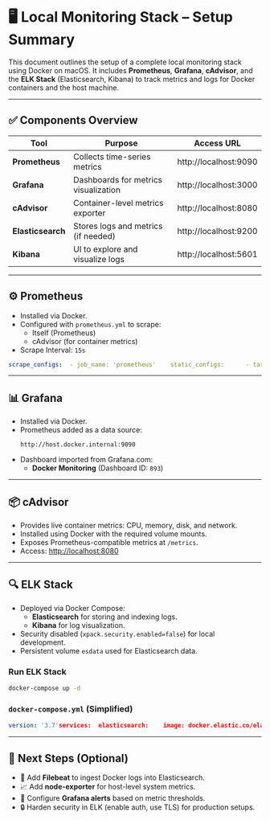 # 🖥️ Local Monitoring Stack – Setup Summary

This document outlines the setup of a complete local monitoring stack using Docker on macOS. It includes **Prometheus**, **Grafana**, **cAdvisor**, and the **ELK Stack** (Elasticsearch, Kibana) to track metrics and logs for Docker containers and the host machine.

---

## ✅ Components Overview

| Tool              | Purpose                              | Access URL            |
| ----------------- | ------------------------------------ | --------------------- |
| **Prometheus**    | Collects time-series metrics         | http://localhost:9090 |
| **Grafana**       | Dashboards for metrics visualization | http://localhost:3000 |
| **cAdvisor**      | Container-level metrics exporter     | http://localhost:8080 |
| **Elasticsearch** | Stores logs and metrics (if needed)  | http://localhost:9200 |
| **Kibana**        | UI to explore and visualize logs     | http://localhost:5601 |

---

## ⚙️ Prometheus

- Installed via Docker.
- Configured with `prometheus.yml` to scrape:
  - Itself (Prometheus)
  - cAdvisor (for container metrics)
- Scrape Interval: `15s`

```yaml
scrape_configs:  - job_name: 'prometheus'    static_configs:      - targets: ['localhost:9090']  - job_name: 'cadvisor'    static_configs:      - targets: ['host.docker.internal:8080']
```

---

## 📊 Grafana

- Installed via Docker.
- Prometheus added as a data source:
  ```
  http://host.docker.internal:9090
  ```
- Dashboard imported from Grafana.com:
  - **Docker Monitoring** (Dashboard ID: `893`)

---

## 📦 cAdvisor

- Provides live container metrics: CPU, memory, disk, and network.
- Installed using Docker with the required volume mounts.
- Exposes Prometheus-compatible metrics at `/metrics`.
- Access: [http://localhost:8080](http://localhost:8080/)

---

## 🔍 ELK Stack

- Deployed via Docker Compose:
  - **Elasticsearch** for storing and indexing logs.
  - **Kibana** for log visualization.
- Security disabled (`xpack.security.enabled=false`) for local development.
- Persistent volume `esdata` used for Elasticsearch data.

### Run ELK Stack

```bash
docker-compose up -d
```

### `docker-compose.yml` (Simplified)

```yaml
version: '3.7'services:  elasticsearch:    image: docker.elastic.co/elasticsearch/elasticsearch:8.12.2    environment:      - discovery.type=single-node      - xpack.security.enabled=false      - ES_JAVA_OPTS=-Xms1g -Xmx1g    ports:      - "9200:9200"    volumes:      - esdata:/usr/share/elasticsearch/data  kibana:    image: docker.elastic.co/kibana/kibana:8.12.2    environment:      - ELASTICSEARCH_HOSTS=http://elasticsearch:9200    ports:      - "5601:5601"    depends_on:      - elasticsearchvolumes:  esdata:
```

---

## 🚧 Next Steps (Optional)

- 🔄 Add **Filebeat** to ingest Docker logs into Elasticsearch.
- 📈 Add **node-exporter** for host-level system metrics.
- 🔔 Configure **Grafana alerts** based on metric thresholds.
- 🔒 Harden security in ELK (enable auth, use TLS) for production setups.
